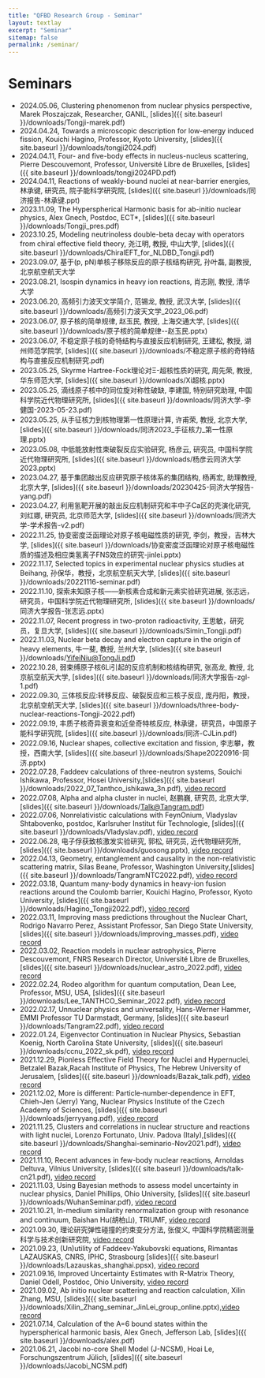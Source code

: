 ```yaml
---
title: "QFBD Research Group - Seminar"
layout: textlay
excerpt: "Seminar"
sitemap: false
permalink: /seminar/
---
```


# Seminars
* 2024.05.06, Clustering phenomenon from nuclear physics perspective, Marek Płoszajczak, Researcher, GANIL, [slides]({{ site.baseurl }}/downloads/Tongji-marek.pdf)
* 2024.04.24, Towards a microscopic description for low-energy induced fission, Kouichi Hagino, Professor, Kyoto University, [slides]({{ site.baseurl }}/downloads/tongji2024.pdf)
* 2024.04.11, Four- and five-body effects in nucleus-nucleus scattering, Pierre Descouvemont, Professor, Université Libre de Bruxelles, [slides]({{ site.baseurl }}/downloads/tongji2024PD.pdf)
* 2024.04.11, Reactions of weakly-bound nuclei at near-barrier energies, 林承键, 研究员, 院子能科学研究院, [slides]({{ site.baseurl }}/downloads/同济报告-林承键.ppt)
* 2023.11.09, The Hyperspherical Harmonic basis for ab-initio nuclear physics, Alex Gnech, Postdoc, ECT*, [slides]({{ site.baseurl }}/downloads/Tongji_pres.pdf)
* 2023.10.25, Modeling neutrinoless double-beta decay with operators from chiral effective field theory, 尧江明, 教授, 中山大学, [slides]({{ site.baseurl }}/downloads/ChiralEFT_for_NLDBD_Tongji.pdf)
* 2023.09.07, 基于(p, pN)单核子移除反应的原子核结构研究, 孙叶磊, 副教授, 北京航空航天大学
* 2023.08.21, Isospin dynamics in heavy ion reactions, 肖志刚, 教授, 清华大学
* 2023.06.20, 高频引力波天文学简介, 范锡龙, 教授, 武汉大学, [slides]({{ site.baseurl }}/downloads/高频引力波天文学_2023_06.pdf)
* 2023.06.07, 原子核的简单规律, 赵玉民, 教授, 上海交通大学, [slides]({{ site.baseurl }}/downloads/原子核的简单规律--赵玉民.pptx)
* 2023.06.07, 不稳定原子核的奇特结构与直接反应机制研究, 王建松, 教授, 湖州师范学院学, [slides]({{ site.baseurl }}/downloads/不稳定原子核的奇特结构与直接反应机制研究.pdf)
* 2023.05.25, Skyrme Hartree-Fock理论对Ξ-超核性质的研究, 周先荣, 教授, 华东师范大学, [slides]({{ site.baseurl }}/downloads/Xi超核.pptx)
* 2023.05.25, 滴线原子核中的同位旋对称性破缺, 李建国, 特别研究助理, 中国科学院近代物理研究所, [slides]({{ site.baseurl }}/downloads/同济大学-李健国-2023-05-23.pdf)
* 2023.05.25, 从手征核力到核物理第一性原理计算, 许甫荣, 教授, 北京大学, [slides]({{ site.baseurl }}/downloads/同济2023_手征核力_第一性原理.pptx)
* 2023.05.08, 中低能放射性束破裂反应实验研究, 杨彦云, 研究员, 中国科学院近代物理研究所, [slides]({{ site.baseurl }}/downloads/杨彦云同济大学2023.pptx)
* 2023.04.27, 基于集团敲出反应研究原子核体系的集团结构, 杨再宏, 助理教授, 北京大学, [slides]({{ site.baseurl }}/downloads/20230425-同济大学报告-yang.pdf)
* 2023.04.27, 利用氢靶开展的敲出反应机制研究和丰中子Ca区的壳演化研究, 刘红娜, 研究员, 北京师范大学, [slides]({{ site.baseurl }}/downloads/同济大学-学术报告-v2.pdf)
* 2022.11.25, 协变密度泛函理论对原子核电磁性质的研究, 李剑，教授，吉林大学, [slides]({{ site.baseurl }}/downloads/协变密度泛函理论对原子核电磁性质的描述及相应类氢离子FNS效应的研究-jinlei.pptx)
* 2022.11.17, Selected topics in experimental nuclear physics studies at Beihang, 孙保华，教授，北京航空航天大学, [slides]({{ site.baseurl }}/downloads/20221116-seminar.pdf)
* 2022.11.10, 探索未知原子核——新核素合成和新元素实验研究进展, 张志远，研究员，中国科学院近代物理研究所, [slides]({{ site.baseurl }}/downloads/同济大学报告-张志远.pptx)
* 2022.11.07, Recent progress in two-proton radioactivity, 王思敏，研究员，复旦大学, [slides]({{ site.baseurl }}/downloads/Simin_Tongji.pdf)
* 2022.11.03, Nuclear beta decay and electron capture in the origin of heavy elements, 牛一斐, 教授, 兰州大学, [slides]({{ site.baseurl }}/downloads/YifeiNiu@TongJi.pdf)
* 2022.10.28, 弱束缚原子核6Li引起的反应机制和核结构研究, 张高龙, 教授, 北京航空航天大学, [slides]({{ site.baseurl }}/downloads/同济大学报告-zgl-1.pdf)
* 2022.09.30, 三体核反应:转移反应、破裂反应和三核子反应, 庞丹阳，教授，北京航空航天大学, [slides]({{ site.baseurl }}/downloads/three-body-nuclear-reactions-Tongji-2022.pdf)
* 2022.09.19, 丰质子核奇异衰变和近垒奇特核反应, 林承键，研究员，中国原子能科学研究院, [slides]({{ site.baseurl }}/downloads/同济-CJLin.pdf)
* 2022.09.16, Nuclear shapes, collective excitation and fission, 李志攀，教授，西南大学, [slides]({{ site.baseurl }}/downloads/Shape20220916-同济.pptx)
* 2022.07.28, Faddeev calculations of three-neutron systems, Souichi Ishikawa, Professor, Hosei University,[slides]({{ site.baseurl }}/downloads/2022_07_Tanthco_ishikawa_3n.pdf), [video record](https://youtu.be/E_JzTu88334)
* 2022.07.08, Alpha and alpha cluster in nuclei, 赵鹏巍, 研究员, 北京大学, [slides]({{ site.baseurl }}/downloads/Talk@Tangram.pdf)
* 2022.07.06, Nonrelativistic calculations with FeynOnium, Vladyslav Shtabovenko, postdoc, Karlsruher Institut für Technologie, [slides]({{ site.baseurl }}/downloads/Vladyslav.pdf), [video record](https://youtu.be/IhyOeRByvQU)
* 2022.06.28, 电子俘获致核激发实验研究, 郭松, 研究员, 近代物理研究所,[slides]({{ site.baseurl }}/downloads/guosong.pptx), [video record](https://youtu.be/fCb4626dbf8)
* 2022.04.13, Geometry, entanglement and causality in the non-relativistic scattering matrix, Silas Beane, Professor, Washington University,[slides]({{ site.baseurl }}/downloads/TangramNTC2022.pdf), [video record](https://youtu.be/goUMdmzMxLA)
* 2022.03.18, Quantum many-body dynamics in heavy-ion fusion reactions around the Coulomb barrier, Kouichi Hagino, Professor, Kyoto University, [slides]({{ site.baseurl }}/downloads/Hagino_Tongji2022.pdf), [video record](https://youtu.be/UiUAPzpVyuI)
* 2022.03.11, Improving mass predictions throughout the Nuclear Chart, Rodrigo Navarro Perez, Assistant Professor, San Diego State University, [slides]({{ site.baseurl }}/downloads/improving_masses.pdf), [video record](https://youtu.be/veKl5qSTdo4)
* 2022.03.02, Reaction models in nuclear astrophysics, Pierre Descouvemont, FNRS Research Director, Université Libre de Bruxelles, [slides]({{ site.baseurl }}/downloads/nuclear_astro_2022.pdf), [video record](https://youtu.be/ZaP1tZ5xKlk)
* 2022.02.24, Rodeo algorithm for quantum computation, Dean Lee, Professor, MSU, USA, [slides]({{ site.baseurl }}/downloads/Lee_TANTHCO_Seminar_2022.pdf), [video record](https://youtu.be/YajtnatwqmM)
* 2022.02.17, Unnuclear physics and universality, Hans-Werner Hammer, EMMI Professor
TU Darmstadt, Germany, [slides]({{ site.baseurl }}/downloads/Tangram22.pdf), [video record](https://youtu.be/kFJJGF_ngio)
* 2022.01.24, Eigenvector Continuation in Nuclear Physics, Sebastian Koenig, North Carolina State University, [slides]({{ site.baseurl }}/downloads/ccnu_2022_sk.pdf), [video record](https://youtu.be/2rfQKmsAROA)
* 2021.12.29, Pionless Effective Field Theory for Nuclei and Hypernuclei, Betzalel Bazak,Racah Institute of Physics, The Hebrew University of Jerusalem, [slides]({{ site.baseurl }}/downloads/Bazak_talk.pdf), [video record](https://youtu.be/NsSdwPlVYXo)
* 2021.12.02, More is different: Particle‐number‐dependence in EFT, Chieh-Jen (Jerry) Yang, Nuclear Physics Institute of the Czech Academy of Sciences, [slides]({{ site.baseurl }}/downloads/jerryyang.pdf), [video record](https://youtu.be/VMlHqu5bNpI)
* 2021.11.25, Clusters and correlations in nuclear structure and reactions with light nuclei, Lorenzo Fortunato, Univ. Padova (Italy),[slides]({{ site.baseurl }}/downloads/Shanghai-seminario-Nov2021.pdf), [video record](https://youtu.be/d2WNBT57IKc)
* 2021.11.10, Recent advances in few-body nuclear reactions, Arnoldas Deltuva, Vilnius University, [slides]({{ site.baseurl }}/downloads/talk-cn21.pdf), [video record](https://youtu.be/qCNDk2AnE_o)
* 2021.11.03, Using Bayesian methods to assess model uncertainty in nuclear physics, Daniel Phillips, Ohio University, [slides]({{ site.baseurl }}/downloads/WuhanSeminar.pdf), [video record](https://youtu.be/aS25IDxcAKI)
* 2021.10.21, In-medium similarity renormalization group with resonance and continuum, Baishan Hu(胡柏山), TRIUMF, [video record](https://youtu.be/Fxm2RoGiU60)
* 2021.09.30, 理论研究弹性碰撞的约束变分方法, 张俊义, 中国科学院精密测量科学与技术创新研究院, [video record](https://youtu.be/1nB4IsiGsig)
* 2021.09.23, (Un)utility of Faddeev-Yakubovski equations, Rimantas LAZAUSKAS, CNRS, IPHC, Strasbourg
[slides]({{ site.baseurl }}/downloads/Lazauskas_shanghai.ppsx), [video record](https://youtu.be/RGuC8tYmW1E)
* 2021.09.16, Improved Uncertainty Estimates with R-Matrix Theory, Daniel Odell, Postdoc, Ohio University,
[video record](https://youtu.be/kbjwRTWhrm4)
* 2021.09.02, Ab initio nuclear scattering and reaction calculation, Xilin Zhang, MSU, [slides]({{ site.baseurl }}/downloads/Xilin_Zhang_seminar_JinLei_group_online.pptx),[video record](https://youtu.be/gsK_cTyjGus)
* 2021.07.14, Calculation of the A=6 bound states within the hyperspherical harmonic basis, Alex Gnech, Jefferson Lab, [slides]({{ site.baseurl }}/downloads/alex.pdf)
* 2021.06.21, Jacobi no-core Shell Model (J-NCSM), Hoai Le, Forschungszentrum Jülich, [slides]({{ site.baseurl }}/downloads/Jacobi_NCSM.pdf)



<!-- [Opening 1]({{ site.baseurl }}/downloads/GeneralPostdoc_2019_v01.pdf),
[Opening 2]({{ site.baseurl }}/downloads/PPMS_PhD_2019_v01.pdf),
[Opening 3]({{ site.baseurl }}/downloads/PD.pdf),
[Opening 4]({{ site.baseurl }}/downloads/PHD1.pdf),
[Opening 5]({{ site.baseurl }}/downloads/PHD2.pdf).


<figure>
<img src="{{ site.url }}{{ site.baseurl }}/images/picpic/Gallery/DSC_0696.jpg" width="95%">
</figure> -->

